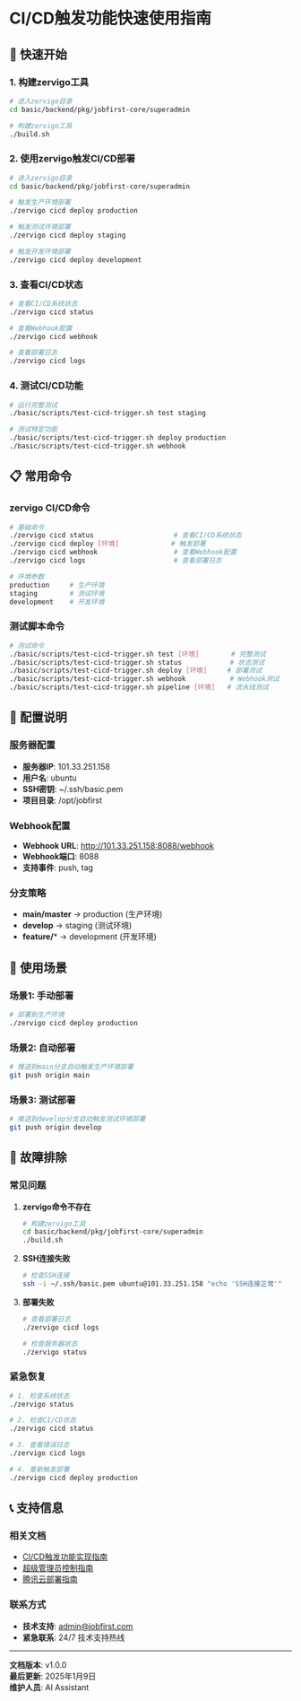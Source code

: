 # CI/CD触发功能快速使用指南

## 🚀 快速开始

### 1. 构建zervigo工具

```bash
# 进入zervigo目录
cd basic/backend/pkg/jobfirst-core/superadmin

# 构建zervigo工具
./build.sh
```

### 2. 使用zervigo触发CI/CD部署

```bash
# 进入zervigo目录
cd basic/backend/pkg/jobfirst-core/superadmin

# 触发生产环境部署
./zervigo cicd deploy production

# 触发测试环境部署
./zervigo cicd deploy staging

# 触发开发环境部署
./zervigo cicd deploy development
```

### 3. 查看CI/CD状态

```bash
# 查看CI/CD系统状态
./zervigo cicd status

# 查看Webhook配置
./zervigo cicd webhook

# 查看部署日志
./zervigo cicd logs
```

### 4. 测试CI/CD功能

```bash
# 运行完整测试
./basic/scripts/test-cicd-trigger.sh test staging

# 测试特定功能
./basic/scripts/test-cicd-trigger.sh deploy production
./basic/scripts/test-cicd-trigger.sh webhook
```

## 📋 常用命令

### zervigo CI/CD命令

```bash
# 基础命令
./zervigo cicd status                    # 查看CI/CD系统状态
./zervigo cicd deploy [环境]             # 触发部署
./zervigo cicd webhook                   # 查看Webhook配置
./zervigo cicd logs                      # 查看部署日志

# 环境参数
production     # 生产环境
staging        # 测试环境
development    # 开发环境
```

### 测试脚本命令

```bash
# 测试命令
./basic/scripts/test-cicd-trigger.sh test [环境]        # 完整测试
./basic/scripts/test-cicd-trigger.sh status            # 状态测试
./basic/scripts/test-cicd-trigger.sh deploy [环境]     # 部署测试
./basic/scripts/test-cicd-trigger.sh webhook           # Webhook测试
./basic/scripts/test-cicd-trigger.sh pipeline [环境]   # 流水线测试
```

## 🔧 配置说明

### 服务器配置

- **服务器IP**: 101.33.251.158
- **用户名**: ubuntu
- **SSH密钥**: ~/.ssh/basic.pem
- **项目目录**: /opt/jobfirst

### Webhook配置

- **Webhook URL**: http://101.33.251.158:8088/webhook
- **Webhook端口**: 8088
- **支持事件**: push, tag

### 分支策略

- **main/master** → production (生产环境)
- **develop** → staging (测试环境)
- **feature/*** → development (开发环境)

## 🎯 使用场景

### 场景1: 手动部署

```bash
# 部署到生产环境
./zervigo cicd deploy production
```

### 场景2: 自动部署

```bash
# 推送到main分支自动触发生产环境部署
git push origin main
```

### 场景3: 测试部署

```bash
# 推送到develop分支自动触发测试环境部署
git push origin develop
```

## 🚨 故障排除

### 常见问题

1. **zervigo命令不存在**
   ```bash
   # 构建zervigo工具
   cd basic/backend/pkg/jobfirst-core/superadmin
   ./build.sh
   ```

2. **SSH连接失败**
   ```bash
   # 检查SSH连接
   ssh -i ~/.ssh/basic.pem ubuntu@101.33.251.158 "echo 'SSH连接正常'"
   ```

3. **部署失败**
   ```bash
   # 查看部署日志
   ./zervigo cicd logs
   
   # 检查服务器状态
   ./zervigo status
   ```

### 紧急恢复

```bash
# 1. 检查系统状态
./zervigo status

# 2. 检查CI/CD状态
./zervigo cicd status

# 3. 查看错误日志
./zervigo cicd logs

# 4. 重新触发部署
./zervigo cicd deploy production
```

## 📞 支持信息

### 相关文档

- [CI/CD触发功能实现指南](./CICD_TRIGGER_IMPLEMENTATION_GUIDE.md)
- [超级管理员控制指南](./docs/SUPER_ADMIN_CONTROL_GUIDE.md)
- [腾讯云部署指南](./TENCENT_CLOUD_DEPLOYMENT_GUIDE.md)

### 联系方式

- **技术支持**: admin@jobfirst.com
- **紧急联系**: 24/7 技术支持热线

---

**文档版本**: v1.0.0  
**最后更新**: 2025年1月9日  
**维护人员**: AI Assistant
